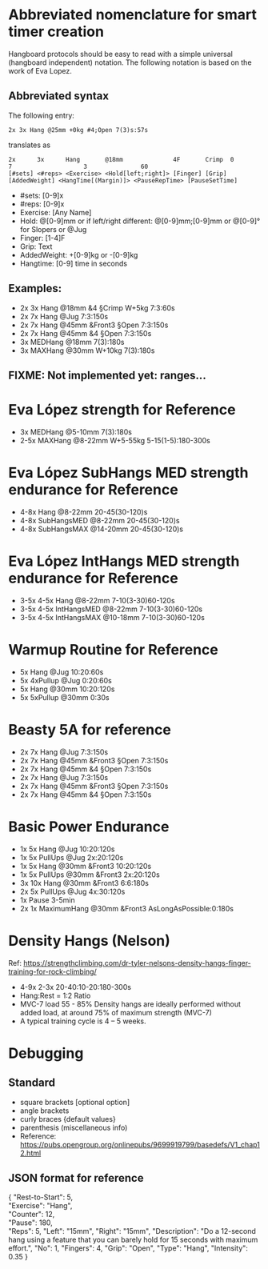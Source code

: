 # Abbreviated nomenclature for smart timer creation
Hangboard protocols should be easy to read with a simple universal (hangboard independent) notation.
The following notation is based on the work of Eva Lopez.

## Abbreviated syntax
The following entry:
```
2x 3x Hang @25mm +0kg #4;Open 7(3)s:57s
```
translates as
```
2x      3x      Hang       @18mm              4F       Crimp  0             7                    3               60
[#sets] <#reps> <Exercise> <Hold[left;right]> [Finger] [Grip] [AddedWeight] <HangTime[(Margin)]> <PauseRepTime> [PauseSetTime]
```
- #sets: [0-9]x
- #reps: [0-9]x
- Exercise: [Any Name]
- Hold: @[0-9]mm   or   if left/right different: @[0-9]mm;[0-9]mm   or   @[0-9]° for Slopers   or   @Jug
- Finger: [1-4]F
- Grip: Text
- AddedWeight: +[0-9]kg   or   -[0-9]kg
- Hangtime: [0-9]   time in seconds

## Examples:
+ 2x 3x Hang @18mm &4 §Crimp W+5kg 7:3:60s
+ 2x 7x Hang @Jug 7:3:150s
+ 2x 7x Hang @45mm &Front3 §Open 7:3:150s
+ 2x 7x Hang @45mm &4 §Open 7:3:150s
+ 3x MEDHang @18mm 7(3):180s
+ 3x MAXHang @30mm W+10kg 7(3):180s

## FIXME:  Not implemented yet: ranges...


# Eva López strength for Reference
+ 3x MEDHang @5-10mm 7(3):180s
+ 2-5x MAXHang @8-22mm W+5-55kg 5-15(1-5):180-300s


# Eva López SubHangs MED strength endurance for Reference
+ 4-8x Hang @8-22mm 20-45(30-120)s
+ 4-8x SubHangsMED @8-22mm 20-45(30-120)s
+ 4-8x SubHangsMAX @14-20mm 20-45(30-120)s

# Eva López IntHangs MED strength endurance for Reference
+ 3-5x 4-5x Hang @8-22mm 7-10(3-30)60-120s
+ 3-5x 4-5x IntHangsMED @8-22mm 7-10(3-30)60-120s
+ 3-5x 4-5x IntHangsMAX @10-18mm 7-10(3-30)60-120s


# Warmup Routine for Reference
+ 5x Hang @Jug 10:20:60s
+ 5x 4xPullup @Jug 0:20:60s
+ 5x Hang @30mm 10:20:120s
+ 5x 5xPullup @30mm 0:30s


# Beasty 5A for reference
+ 2x 7x Hang @Jug 7:3:150s
+ 2x 7x Hang @45mm &Front3 §Open 7:3:150s
+ 2x 7x Hang @45mm &4 §Open 7:3:150s
+ 2x 7x Hang @Jug 7:3:150s
+ 2x 7x Hang @45mm &Front3 §Open 7:3:150s
+ 2x 7x Hang @45mm &4 §Open 7:3:150s


# Basic Power Endurance
+ 1x 5x Hang @Jug 10:20:120s
+ 1x 5x PullUps @Jug 2x:20:120s
+ 1x 5x Hang @30mm &Front3 10:20:120s
+ 1x 5x PullUps @30mm &Front3 2x:20:120s
+ 3x 10x Hang @30mm &Front3 6:6:180s
+ 2x 5x PullUps @Jug 4x:30:120s
+ 1x Pause 3-5min
+ 2x 1x MaximumHang @30mm &Front3 AsLongAsPossible:0:180s


# Density Hangs (Nelson)
Ref: https://strengthclimbing.com/dr-tyler-nelsons-density-hangs-finger-training-for-rock-climbing/

+ 4-9x 2-3x 20-40:10-20:180-300s
+ Hang:Rest = 1:2 Ratio
+ MVC-7 load	55 - 85%
   Density hangs are ideally performed without added load, at around 75% of maximum strength (MVC-7)
+ A typical training cycle is 4 – 5 weeks.


# Debugging

## Standard
* square brackets [optional option]
* angle brackets <required argument>
* curly braces {default values}
* parenthesis (miscellaneous info)
* Reference: https://pubs.opengroup.org/onlinepubs/9699919799/basedefs/V1_chap12.html

## JSON format for reference
{ "Rest-to-Start": 5,       
"Exercise": "Hang", 			    
"Counter": 12, 	
"Pause": 180,    
"Reps": 5, 
"Left": "15mm", 
"Right": "15mm", 
"Description": "Do a 12-second hang using a feature that you can barely hold for 15 seconds with maximum effort.",
"No": 1, 
"Fingers": 4, 
"Grip": "Open", 
"Type": "Hang",
"Intensity": 0.35
}
